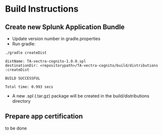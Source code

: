 # Build Instructions

## Create new Splunk Application Bundle

* Update version number in gradle.properties
* Run gradle:
```
./gradle createDist

distName: TA-vectra-cognito-1.0.0.spl
destinationDir: <repositorypath>/TA-vectra-cognito/build/distributions
:createDist

BUILD SUCCESSFUL

Total time: 0.993 secs
```

* A new .spl (.tar.gz) package will be created in the build/distributions directory

## Prepare app certification

to be done